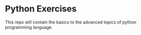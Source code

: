 # Python Exercises 

This repo will contain the basics to the advanced topics of python programming language. 
